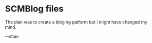 SCMBlog files
=============

The plan was to create a bloging patform but I might have changed my mind.




--stian
